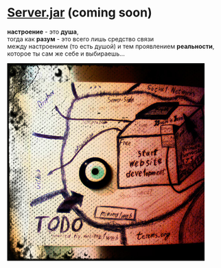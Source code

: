 # [Server.jar](https://vimeo.com/77703019) (coming soon)

**настроение** - это **душа**,  
тогда как **разум** - это всего лишь средство связи  
между настроением (то есть душой) и тем проявлением **реальности**,  
которое ты сам же себе и выбираешь...

[<img src="/terems-org.jpg" style="max-width:100%" title="The Floor Is Jelly">](/webz-war.md)
